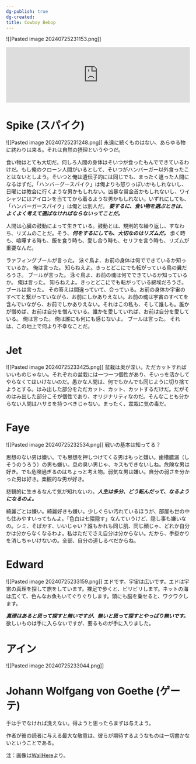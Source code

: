 ```yaml
---
dg-publish: true
dg-created: 
title: Cowboy Bebop
---
```

![[Pasted image 20240725231153.png]]

<div style="left: 0; width: 100%; height: 152px; position: relative;"><iframe src="https://open.spotify.com/embed/track/0VybrPIFPWQo60U1WS60Zm?utm_source=oembed" style="top: 0; left: 0; width: 100%; height: 100%; position: absolute; border: 0;" allowfullscreen allow="clipboard-write; encrypted-media; fullscreen; picture-in-picture;"></iframe></div>

# Spike (スパイク)
![[Pasted image 20240725231248.png]]
永遠に続くものはない、あらゆる物に終わりは来る。それは自然の摂理というやつだ。

食い物はとても大切だ。何しろ人間の身体はそいつが食ったもんでできているわけだ。もし俺のクローン人間がいるとして、そいつがハンバーガー以外食ったことはないとしよう。そいつと俺は遺伝子的には同じでも、まったく違った人間になるはずだ。「ハンバーグースパイク」は俺よりも怒りっぽいかもしれないし、日曜には教会に行くような男かもしれない。凶暴な賞金首かもしれないし、ワイシャツにはアイロンを当ててから着るような男かもしれない。いずれにしても、「ハンバーガースパイク」は俺とは別人だ。
***要するに、食い物を選ぶときは、よくよく考えて選ばなければならないってことだ。***

人間は心臓の鼓動によって生きている。鼓動とは、規則的な繰り返し、すなわち、リズムのことだ。そう、***何をするにしても、大切なのはリズムだ。*** 歩く時も、喧嘩する時も、飯を食う時も、愛し合う時も、セリフを言う時も、リズムが重要なんだ。

ラァフィングブールが言った。
泳ぐ鳥よ、お前の身体は何でできているか知っているか。
俺は言った。
知らねえよ。きっとどこにでも転がっている鳥の糞だろうさ。
ブールが言った。
泳ぐ鳥よ、お前の魂は何でできているか知っているか。
俺は言った。
知らねえよ。きっとどこにでも転がっている綿埃だろうさ。
ブールは言った。
その答えは間違っていて、合っている。お前の身体か宇宙のすべてと繋がっていながら、お前にしかありえない。お前の魂は宇宙のすべてを含んでいながら、お前でしかありえない。それはこの私も、そして誰しも。誰かが憎めば、お前は自分を憎んでいる。誰かを愛していれば、お前は自分を愛している。
俺は言った。
俺は誰にも何にも感じないよ。
ブールは言った。
それは、この地上で何より不幸なことだ。

# Jet
![[Pasted image 20240725233425.png]]
盆栽は奥が深い。ただカットすればいいものじゃない。それぞれの盆栽には一つ一つ個性があり、そいっを活かしてやらなくてはいけないのだ。愚かな人間は、何でもかんでも同じように切り捨てようとする。はみ出した部分をただカット、カット、カットするだけだ。だがそのはみ出した部分こそが個性であり、オリジナリティなのだ。そんなことも分からない人間はハサミを持つべきじゃない。まったく、盆栽に気の毒だ。
# Faye
![[Pasted image 20240725232534.png]]
戦いの基本は知ってる？

思想のない男は嫌い。でも思想を押しつけてくる男はもっと嫌い。歯槽膿漏（しそうのうろう）の男も嫌い。息の臭い男じゃ、キスもできないしね。危険な男は好き。でも危険過ぎるのはちょっと考え物。弱気な男は嫌い。自分の弱さを分かった男は好き。楽観的な男が好き。

悲観的に生きるなんて気が知れないわ。***人生は多分、どう転んだって、なるようになるのよ。***

綺麗ごとは嫌い。綺麗好きも嫌い。少しぐらい汚れているほうが、部屋も世の中も住みやすいってもんよ。「色白は七隈隠す」なんていうけど、隠し事も嫌いなの。シミ、そばかす、いいじゃい？誰もかれも同じ肌、同じ顔じゃ、どれか自分かは分からなくなるわよ。私はただでさえ自分は分からない。だから、手掛かりを消しちゃいけないの。全部、自分の道しるべだからね。

# Edward
![[Pasted image 20240725233159.png]]
エドです。宇宙は広いです。エドは宇宙の真理を探して旅をしています。裸足で歩くと、ビリビリします。ネットの海は広くて、色んなお魚もいてぐりぐりします。頭にも脳を乗せると、ワクワクします。

***真理はあると思って探すと無いですが、無いと思って探すとやっぱり無いです。*** 
欲しいものは手に入らないですが、要るものが手に入りました。

# アイン
![[Pasted image 20240725233044.png]]
# Johann Wolfgang von Goethe (ゲーテ)
手は手でなければ洗えない。得ようと思ったらまずは与えよう。

作者が彼の読者に与える最大な敬意は、彼らが期待するようなものは一切書かないということである。

注：画像は[WallHere](https://wallhere.com/ja/tag/6923)より。